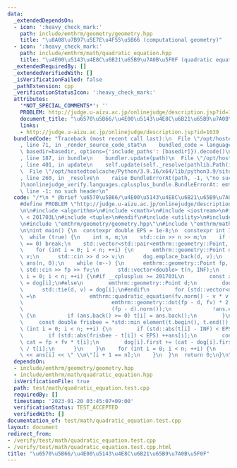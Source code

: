 ```yaml
---
data:
  _extendedDependsOn:
  - icon: ':heavy_check_mark:'
    path: include/emthrm/geometry/geometry.hpp
    title: "\u8A08\u7B97\u5E7E\u4F55\u5B66 (computational geometry)"
  - icon: ':heavy_check_mark:'
    path: include/emthrm/math/quadratic_equation.hpp
    title: "\u4E00\u5143\u4E8C\u6B21\u65B9\u7A0B\u5F0F (quadratic equation)"
  _extendedRequiredBy: []
  _extendedVerifiedWith: []
  _isVerificationFailed: false
  _pathExtension: cpp
  _verificationStatusIcon: ':heavy_check_mark:'
  attributes:
    '*NOT_SPECIAL_COMMENTS*': ''
    PROBLEM: http://judge.u-aizu.ac.jp/onlinejudge/description.jsp?id=1039
    document_title: "\u6570\u5B66/\u4E00\u5143\u4E8C\u6B21\u65B9\u7A0B\u5F0F"
    links:
    - http://judge.u-aizu.ac.jp/onlinejudge/description.jsp?id=1039
  bundledCode: "Traceback (most recent call last):\n  File \"/opt/hostedtoolcache/Python/3.9.16/x64/lib/python3.9/site-packages/onlinejudge_verify/documentation/build.py\"\
    , line 71, in _render_source_code_stat\n    bundled_code = language.bundle(stat.path,\
    \ basedir=basedir, options={'include_paths': [basedir]}).decode()\n  File \"/opt/hostedtoolcache/Python/3.9.16/x64/lib/python3.9/site-packages/onlinejudge_verify/languages/cplusplus.py\"\
    , line 187, in bundle\n    bundler.update(path)\n  File \"/opt/hostedtoolcache/Python/3.9.16/x64/lib/python3.9/site-packages/onlinejudge_verify/languages/cplusplus_bundle.py\"\
    , line 401, in update\n    self.update(self._resolve(pathlib.Path(included), included_from=path))\n\
    \  File \"/opt/hostedtoolcache/Python/3.9.16/x64/lib/python3.9/site-packages/onlinejudge_verify/languages/cplusplus_bundle.py\"\
    , line 260, in _resolve\n    raise BundleErrorAt(path, -1, \"no such header\"\
    )\nonlinejudge_verify.languages.cplusplus_bundle.BundleErrorAt: emthrm/geometry/geometry.hpp:\
    \ line -1: no such header\n"
  code: "/*\n * @brief \u6570\u5B66/\u4E00\u5143\u4E8C\u6B21\u65B9\u7A0B\u5F0F\n */\n\
    #define PROBLEM \"http://judge.u-aizu.ac.jp/onlinejudge/description.jsp?id=1039\"\
    \n\n#include <algorithm>\n#include <cmath>\n#include <iostream>\n#if __cplusplus\
    \ < 201703L\n#include <tuple>\n#endif\n#include <utility>\n#include <vector>\n\
    \n#include \"emthrm/geometry/geometry.hpp\"\n#include \"emthrm/math/quadratic_equation.hpp\"\
    \n\nint main() {\n  constexpr double EPS = 1e-8;\n  constexpr int INF = 0x3f3f3f3f;\n\
    \  while (true) {\n    int n, m;\n    std::cin >> n >> m;\n    if (n == 0 && m\
    \ == 0) break;\n    std::vector<std::pair<emthrm::geometry::Point, double>> dog;\n\
    \    for (int i = 0; i < n; ++i) {\n      emthrm::geometry::Point d;\n      double\
    \ v;\n      std::cin >> d >> v;\n      dog.emplace_back(d, v);\n    }\n    std::vector<int>\
    \ ans(n, 0);\n    while (m--) {\n      emthrm::geometry::Point fp, fv;\n     \
    \ std::cin >> fp >> fv;\n      std::vector<double> t(n, INF);\n      for (int\
    \ i = 0; i < n; ++i) {\n#if __cplusplus >= 201703L\n        const auto [d, v]\
    \ = dog[i];\n#else\n        emthrm::geometry::Point d;\n        double v;\n  \
    \      std::tie(d, v) = dog[i];\n#endif\n        for (std::vector<double> ans\
    \ =\n                 emthrm::quadratic_equation(fv.norm() - v * v,\n        \
    \                            emthrm::geometry::dot(fp - d, fv) * 2,\n        \
    \                            (fp - d).norm());\n             !ans.empty(); ans.pop_back())\
    \ {\n          if (ans.back() >= 0) t[i] = ans.back();\n        }\n      }\n \
    \     const double frisbee = *std::min_element(t.begin(), t.end());\n      for\
    \ (int i = 0; i < n; ++i) {\n        if (std::abs(t[i] - INF) < EPS) continue;\n\
    \        if (std::abs(frisbee - t[i]) < EPS) ++ans[i];\n        const emthrm::geometry::Point\
    \ cat = fp + fv * t[i];\n        dog[i].first += (cat - dog[i].first) * frisbee\
    \ / t[i];\n      }\n    }\n    for (int i = 0; i < n; ++i) {\n      std::cout\
    \ << ans[i] << \" \\n\"[i + 1 == n];\n    }\n  }\n  return 0;\n}\n"
  dependsOn:
  - include/emthrm/geometry/geometry.hpp
  - include/emthrm/math/quadratic_equation.hpp
  isVerificationFile: true
  path: test/math/quadratic_equation.test.cpp
  requiredBy: []
  timestamp: '2023-01-20 03:45:07+09:00'
  verificationStatus: TEST_ACCEPTED
  verifiedWith: []
documentation_of: test/math/quadratic_equation.test.cpp
layout: document
redirect_from:
- /verify/test/math/quadratic_equation.test.cpp
- /verify/test/math/quadratic_equation.test.cpp.html
title: "\u6570\u5B66/\u4E00\u5143\u4E8C\u6B21\u65B9\u7A0B\u5F0F"
---
```

